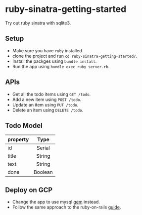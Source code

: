 # ruby-sinatra-getting-started
Try out ruby sinatra with sqlite3.

## Setup
- Make sure you have `ruby` installed.
- clone the project and run `cd ruby-sinatra-getting-started/`.
- Install the packges using `bundle install`.
- Run the app using `bundle exec ruby server.rb`.

## APIs
- Get all the todo items using `GET /todo`.
- Add a new item using `POST /todo`.
- Update an item using `PUT /todo`.
- Delete an item using `DELETE /todo`.

## Todo Model

| property         | Type         
| ------------- |:-------------:|
| id     |  Serial |
| title      | String|
| text      | String|
| done | Boolean |

## Deploy on GCP
- Change the app to use mysql [gem](https://rubygems.org/gems/dm-mysql-adapter/versions/1.2.0) instead.
- Follow the same approach to the ruby-on-rails [guide](https://github.com/hadyrashwan/ruby-on-rails-getting-started#deployment-on-gcp-as-serverless-).
